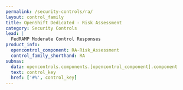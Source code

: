 ```yaml
---
permalink: /security-controls/ra/
layout: control_family
title: OpenShift Dedicated - Risk Assessment
category: Security Controls
lead: |
  FedRAMP Moderate Control Responses
product_info:
  opencontrol_component: RA-Risk_Assessment
  control_family_shorthand: RA
subnav:
  data: opencontrols.components.[opencontrol_component].component
  text: control_key
  href: ['#%', control_key]
---
```

